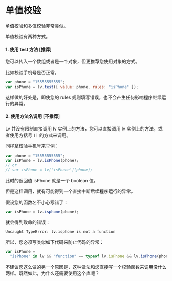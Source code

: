 # 单值校验

单值校验和多值校验非常类似。

单值校验有两种方式。

#### 1. 使用 test 方法 [推荐]

您可以传入一个数组或者是一个对象，但更推荐您使用对象的方式。

比如校验手机号是否正常。

```js
var phone = "15555555555";
var isPhone = lv.test({ value: phone, rules: "isPhone" });
```

这样做的好处是，即使您的 rules 规则填写错误，也不会产生任何影响程序继续运行的异常。

#### 2. 使用方法名调用 [不推荐]

Lv 并没有限制直接调用 lv 实例上的方法，您可以直接调用 lv 实例上的方法，或者使用方括号 `[]` 的方式来调用。

同样拿校验手机号来举例：

```js
var phone = "15555555555";
var isPhone = lv.isPhone(phone);
// or
// var isPhone = lv['isPhone'](phone);
```

此时的返回值 isPhone 就是一个 boolean 值。

但是这样调用，就有可能得到一个直接中断后续程序运行的异常。

假设您的函数名不小心写错了：

```js
var isPhone = lv.isphone(phone);
```

就会得到致命的错误：

```text
Uncaught TypeError: lv.isphone is not a function
```

所以，您必须写类似如下代码来防止代码的异常：

```js
var isPhone =
  "isPhone" in lv && "function" == typeof lv.isPhone && lv.isPhone(phone);
```

不建议您这么做的另一个原因是，这种做法和您直接写一个校验函数来调用没什么两样。既然如此，为什么还需要使用这个库呢？
